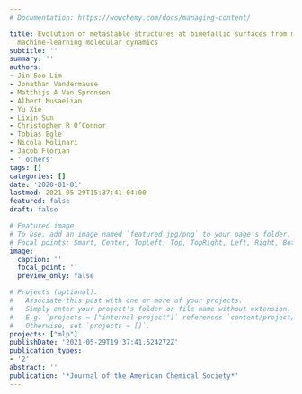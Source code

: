 ```yaml
---
# Documentation: https://wowchemy.com/docs/managing-content/

title: Evolution of metastable structures at bimetallic surfaces from microscopy and
  machine-learning molecular dynamics
subtitle: ''
summary: ''
authors:
- Jin Soo Lim
- Jonathan Vandermause
- Matthijs A Van Spronsen
- Albert Musaelian
- Yu Xie
- Lixin Sun
- Christopher R O’Connor
- Tobias Egle
- Nicola Molinari
- Jacob Florian
- ' others'
tags: []
categories: []
date: '2020-01-01'
lastmod: 2021-05-29T15:37:41-04:00
featured: false
draft: false

# Featured image
# To use, add an image named `featured.jpg/png` to your page's folder.
# Focal points: Smart, Center, TopLeft, Top, TopRight, Left, Right, BottomLeft, Bottom, BottomRight.
image:
  caption: ''
  focal_point: ''
  preview_only: false

# Projects (optional).
#   Associate this post with one or more of your projects.
#   Simply enter your project's folder or file name without extension.
#   E.g. `projects = ["internal-project"]` references `content/project/deep-learning/index.md`.
#   Otherwise, set `projects = []`.
projects: ["mlp"]
publishDate: '2021-05-29T19:37:41.524272Z'
publication_types:
- '2'
abstract: ''
publication: '*Journal of the American Chemical Society*'
---
```

